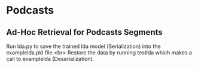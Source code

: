 # Podcasts
## Ad-Hoc Retrieval for Podcasts Segments 
Run lda.py to save the trained lda model (Serialization) into the examplelda.pkl file.<br\>
Restore the data by running testlda which makes a call to examplelda (Deserialization).
